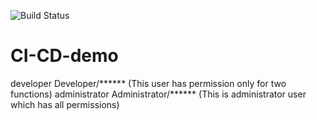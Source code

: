 ![Build Status](https://img.shields.io/badge/Build-Passing-brightgreen)
# CI-CD-demo

developer  Developer/****** (This user has permission only for two functions)
administrator  Administrator/****** (This is administrator user which has all permissions)
